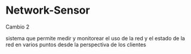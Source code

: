 # Network-Sensor

Cambio 2


sistema que permite medir y monitorear el uso de la red y el estado de la red en varios puntos desde la perspectiva de los clientes
